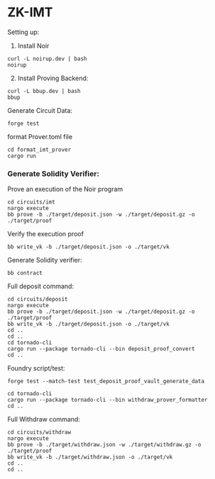 # ZK-IMT



Setting up:

1) Install Noir
```
curl -L noirup.dev | bash
noirup
```

2) Install Proving Backend:
```
curl -L bbup.dev | bash
bbup
```

Generate Circuit Data:
```
forge test 
```

format Prover.toml file
```
cd format_imt_prover
cargo run
```

### Generate Solidity Verifier:

Prove an execution of the Noir program
```
cd circuits/imt
nargo execute
bb prove -b ./target/deposit.json -w ./target/deposit.gz -o ./target/proof
```


Verify the execution proof
```
bb write_vk -b ./target/deposit.json -o ./target/vk
```

Generate Solidity verifier:
```
bb contract
```



Full deposit command:

```
cd circuits/deposit
nargo execute
bb prove -b ./target/deposit.json -w ./target/deposit.gz -o ./target/proof
bb write_vk -b ./target/deposit.json -o ./target/vk
cd ..
cd ..
cd tornado-cli 
cargo run --package tornado-cli --bin deposit_proof_convert 
cd ..
```

Foundry script/test:
```
forge test --match-test test_deposit_proof_vault_generate_data

cd tornado-cli
cargo run --package tornado-cli --bin withdraw_prover_formatter
cd ..

```

Full Withdraw command:
```
cd circuits/withdraw
nargo execute
bb prove -b ./target/withdraw.json -w ./target/withdraw.gz -o ./target/proof
bb write_vk -b ./target/withdraw.json -o ./target/vk
cd ..
cd ..
```